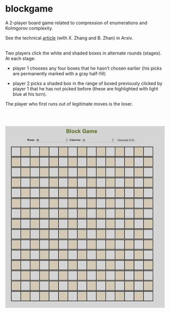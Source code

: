 # blockgame
A 2-player board game related to compression of enumerations and Kolmgorov complexity. 

See the technical [article](https://arxiv.org/abs/2304.03030) (with X. Zhang and B. Zhan) in Arxiv. <br><br>

Two players click the white and shaded boxes in alternate rounds (stages). At each stage:

- player 1 chooses any four boxes that he hasn’t chosen earlier (his picks are permanently marked with a gray half-fill)

- player 2 picks a shaded box in the range of boxed previously clicked by player 1 that he has not picked before (these are highlighted with light blue at his turn).

The player who first runs out of legitimate moves is the loser.

<br><br>

<p margin-top="400px" align="center"><img width="600"  src="https://github.com/bob7/blockgame/blob/main/img/evenImgd.png"></p>

